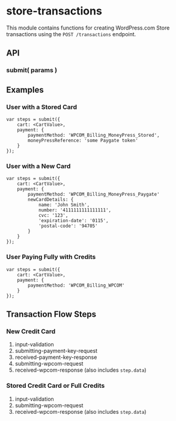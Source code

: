 # store-transactions

This module contains functions for creating WordPress.com Store transactions using the `POST /transactions` endpoint.

## API

### submit( params )

## Examples

### User with a Stored Card

```es6
var steps = submit({
	cart: <CartValue>,
	payment: {
		paymentMethod: 'WPCOM_Billing_MoneyPress_Stored',
		moneyPressReference: 'some Paygate token'
	}
});
```

### User with a New Card

```es6
var steps = submit({
	cart: <CartValue>,
	payment: {
		paymentMethod: 'WPCOM_Billing_MoneyPress_Paygate'
		newCardDetails: {
			name: 'John Smith',
			number: '4111111111111111',
			cvc: '123',
			'expiration-date': '0115',
			'postal-code': '94705'
		}
	}
});
```

### User Paying Fully with Credits

```es6
var steps = submit({
	cart: <CartValue>,
	payment: {
		paymentMethod: 'WPCOM_Billing_WPCOM'
	}
});
```

## Transaction Flow Steps

### New Credit Card

1. input-validation
2. submitting-payment-key-request
3. received-payment-key-response
4. submitting-wpcom-request
5. received-wpcom-response (also includes `step.data`)

### Stored Credit Card or Full Credits

1. input-validation
2. submitting-wpcom-request
3. received-wpcom-response (also includes `step.data`)
